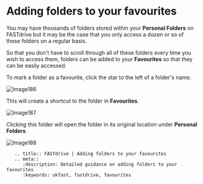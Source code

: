 # Adding folders to your favourites

You may have thousands of folders stored within your __Personal Folders__ on FASTdrive but it may be the case that you only access a dozen or so of these folders on a regular basis.

So that you don't have to scroll through all of these folders every time you wish to access them, folders can be added to your __Favourites__ so that they can be easily accessed.

To mark a folder as a favourite, click the star to the left of a folder's name.

![Image186](files/Image186.png)

This will create a shortcut to the folder in __Favourites__.

![Image187](files/Image187.png)

Clicking this folder will open the folder in its original location under __Personal Folders__.

![Image188](files/Image188.png)

```eval_rst
   .. title:: FASTdrive | Adding folders to your favourites
   .. meta::
      :description: Detailed guidance on adding folders to your favourites
      :keywords: ukfast, fastdrive, favourites
```
